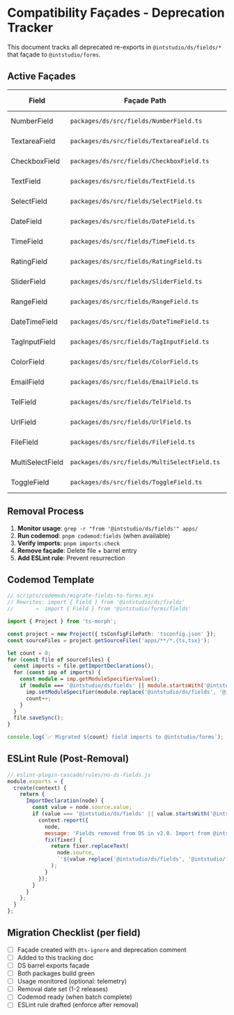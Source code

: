 # Compatibility Façades - Deprecation Tracker

This document tracks all deprecated re-exports in `@intstudio/ds/fields/*` that façade to `@intstudio/forms`.

## Active Façades

| Field | Façade Path | Target | Added | Remove By | Codemod |
|-------|-------------|--------|-------|-----------|---------|
| NumberField | `packages/ds/src/fields/NumberField.ts` | `@intstudio/forms/fields` | 2025-10-23 | v2.0.0 | `pnpm codemod:fields` |
| TextareaField | `packages/ds/src/fields/TextareaField.ts` | `@intstudio/forms/fields` | 2025-10-23 | v2.0.0 | `pnpm codemod:fields` |
| CheckboxField | `packages/ds/src/fields/CheckboxField.ts` | `@intstudio/forms/fields` | 2025-10-23 | v2.0.0 | `pnpm codemod:fields` |
| TextField | `packages/ds/src/fields/TextField.ts` | `@intstudio/forms/fields` | 2025-10-23 | v2.0.0 | `pnpm codemod:fields` |
| SelectField | `packages/ds/src/fields/SelectField.ts` | `@intstudio/forms/fields` | 2025-10-23 | v2.0.0 | `pnpm codemod:fields` |
| DateField | `packages/ds/src/fields/DateField.ts` | `@intstudio/forms/fields` | 2025-10-23 | v2.0.0 | `pnpm codemod:fields` |
| TimeField | `packages/ds/src/fields/TimeField.ts` | `@intstudio/forms/fields` | 2025-10-23 | v2.0.0 | `pnpm codemod:fields` |
| RatingField | `packages/ds/src/fields/RatingField.ts` | `@intstudio/forms/fields` | 2025-10-23 | v2.0.0 | `pnpm codemod:fields` |
| SliderField | `packages/ds/src/fields/SliderField.ts` | `@intstudio/forms/fields` | 2025-10-23 | v2.0.0 | `pnpm codemod:fields` |
| RangeField | `packages/ds/src/fields/RangeField.ts` | `@intstudio/forms/fields` | 2025-10-23 | v2.0.0 | `pnpm codemod:fields` |
| DateTimeField | `packages/ds/src/fields/DateTimeField.ts` | `@intstudio/forms/fields` | 2025-10-23 | v2.0.0 | `pnpm codemod:fields` |
| TagInputField | `packages/ds/src/fields/TagInputField.ts` | `@intstudio/forms/fields` | 2025-10-23 | v2.0.0 | `pnpm codemod:fields` |
| ColorField | `packages/ds/src/fields/ColorField.ts` | `@intstudio/forms/fields` | 2025-10-23 | v2.0.0 | `pnpm codemod:fields` |
| EmailField | `packages/ds/src/fields/EmailField.ts` | `@intstudio/forms/fields` | 2025-10-23 | v2.0.0 | `pnpm codemod:fields` |
| TelField | `packages/ds/src/fields/TelField.ts` | `@intstudio/forms/fields` | 2025-10-23 | v2.0.0 | `pnpm codemod:fields` |
| UrlField | `packages/ds/src/fields/UrlField.ts` | `@intstudio/forms/fields` | 2025-10-23 | v2.0.0 | `pnpm codemod:fields` |
| FileField | `packages/ds/src/fields/FileField.ts` | `@intstudio/forms/fields` | 2025-10-23 | v2.0.0 | `pnpm codemod:fields` |
| MultiSelectField | `packages/ds/src/fields/MultiSelectField.ts` | `@intstudio/forms/fields` | 2025-10-23 | v2.0.0 | `pnpm codemod:fields` |
| ToggleField | `packages/ds/src/fields/ToggleField.ts` | `@intstudio/forms/fields` | 2025-10-23 | v2.0.0 | `pnpm codemod:fields` |

## Removal Process

1. **Monitor usage**: `grep -r "from '@intstudio/ds/fields'" apps/`
2. **Run codemod**: `pnpm codemod:fields` (when available)
3. **Verify imports**: `pnpm imports:check`
4. **Remove façade**: Delete file + barrel entry
5. **Add ESLint rule**: Prevent resurrection

## Codemod Template

```typescript
// scripts/codemods/migrate-fields-to-forms.mjs
// Rewrites: import { Field } from '@intstudio/ds/fields'
//       →  import { Field } from '@intstudio/forms/fields'

import { Project } from 'ts-morph';

const project = new Project({ tsConfigFilePath: 'tsconfig.json' });
const sourceFiles = project.getSourceFiles('apps/**/*.{ts,tsx}');

let count = 0;
for (const file of sourceFiles) {
  const imports = file.getImportDeclarations();
  for (const imp of imports) {
    const module = imp.getModuleSpecifierValue();
    if (module === '@intstudio/ds/fields' || module.startsWith('@intstudio/ds/fields/')) {
      imp.setModuleSpecifier(module.replace('@intstudio/ds/fields', '@intstudio/forms/fields'));
      count++;
    }
  }
  file.saveSync();
}

console.log(`✅ Migrated ${count} field imports to @intstudio/forms`);
```

## ESLint Rule (Post-Removal)

```javascript
// eslint-plugin-cascade/rules/no-ds-fields.js
module.exports = {
  create(context) {
    return {
      ImportDeclaration(node) {
        const value = node.source.value;
        if (value === '@intstudio/ds/fields' || value.startsWith('@intstudio/ds/fields/')) {
          context.report({
            node,
            message: 'Fields removed from DS in v2.0. Import from @intstudio/forms/fields instead.',
            fix(fixer) {
              return fixer.replaceText(
                node.source,
                `'${value.replace('@intstudio/ds/fields', '@intstudio/forms/fields')}'`
              );
            }
          });
        }
      }
    };
  }
};
```

## Migration Checklist (per field)

- [ ] Façade created with `@ts-ignore` and deprecation comment
- [ ] Added to this tracking doc
- [ ] DS barrel exports façade
- [ ] Both packages build green
- [ ] Usage monitored (optional: telemetry)
- [ ] Removal date set (1-2 releases)
- [ ] Codemod ready (when batch complete)
- [ ] ESLint rule drafted (enforce after removal)
